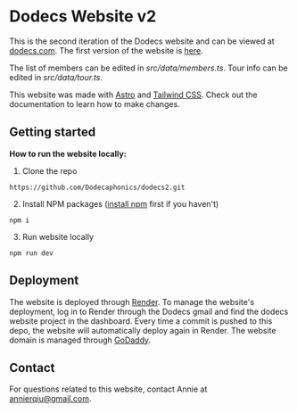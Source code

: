 # Dodecs Website v2

This is the second iteration of the Dodecs website and can be viewed at [dodecs.com](dodecs.com). The first version of the website is [here](https://github.com/Dodecaphonics/dodecs).

The list of members can be edited in *src/data/members.ts*. Tour info can be edited in *src/data/tour.ts*.

This website was made with [Astro](https://astro.build/) and [Tailwind CSS](https://tailwindcss.com/). Check out the documentation to learn how to make changes.

## Getting started
**How to run the website locally:**

1. Clone the repo

`https://github.com/Dodecaphonics/dodecs2.git`

2. Install NPM packages ([install npm](https://docs.npmjs.com/downloading-and-installing-node-js-and-npm/) first if you haven't)

`npm i`

3. Run website locally

`npm run dev`

## Deployment
The website is deployed through [Render](onrender.com). To manage the website's deployment, log in to Render through the Dodecs gmail and find the dodecs website project in the dashboard. Every time a commit is pushed to this depo, the website will automatically deploy again in Render. The website domain is managed through [GoDaddy](godaddy.com).

## Contact
For questions related to this website, contact Annie at annierqiu@gmail.com.